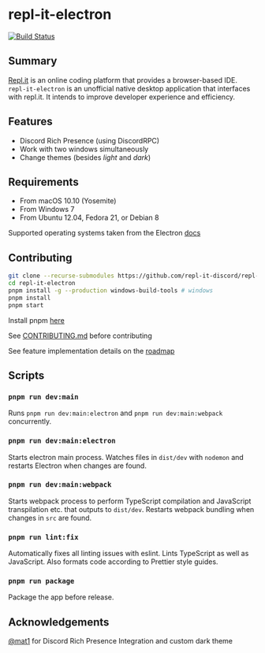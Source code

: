# repl-it-electron

[![Build Status](https://travis-ci.org/repl-it-discord/repl-it-electron.svg?branch=dev)](https://travis-ci.org/repl-it-discord/repl-it-electron)

## Summary

[Repl.it](https://repl.it) is an online coding platform that provides a browser-based IDE. `repl-it-electron` is an unofficial native desktop application that interfaces with repl.it. It intends to improve developer experience and efficiency.

## Features

* Discord Rich Presence (using DiscordRPC)
* Work with two windows simultaneously
* Change themes (besides *light* and *dark*)

## Requirements

* From macOS 10.10 (Yosemite)
* From Windows 7
* From Ubuntu 12.04, Fedora 21, or Debian 8

Supported operating systems taken from the Electron [docs](https://electronjs.org/docs/tutorial/support)

## Contributing

```bash
git clone --recurse-submodules https://github.com/repl-it-discord/repl-it-electron
cd repl-it-electron
pnpm install -g --production windows-build-tools # windows
pnpm install
pnpm start
```

Install pnpm [here](https://pnpm.js.org/docs/en/installation.html)

See [CONTRIBUTING.md](./.github/CONTRIBUTING.md) before contributing

See feature implementation details on the [roadmap](https://github.com/repl-it-discord/repl-it-electron/projects)

## Scripts

### `pnpm run dev:main`

Runs `pnpm run dev:main:electron` and `pnpm run dev:main:webpack` concurrently.

### `pnpm run dev:main:electron`

Starts electron main process. Watches files in `dist/dev` with `nodemon` and restarts Electron when changes are found.

### `pnpm run dev:main:webpack`

Starts webpack process to perform TypeScript compilation and JavaScript transpilation etc. that outputs to `dist/dev`. Restarts webpack bundling when changes in `src` are found.

### `pnpm run lint:fix`

Automatically fixes all linting issues with eslint. Lints TypeScript as well as JavaScript. Also formats code according to Prettier style guides.

### `pnpm run package`

Package the app before release.

## Acknowledgements

[@mat1](https://repl.it/@mat1) for Discord Rich Presence Integration and custom dark theme
